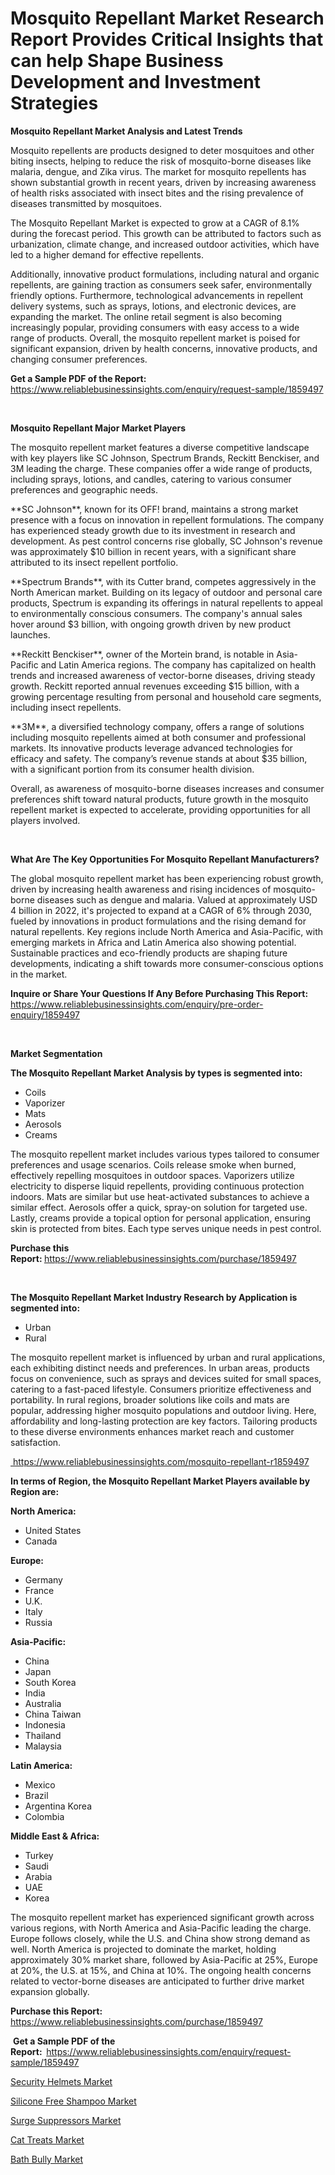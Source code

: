 <p><h1>Mosquito Repellant Market Research Report Provides Critical Insights that can help Shape Business Development and Investment Strategies</h1></p><p><strong>Mosquito Repellant Market Analysis and Latest Trends</strong></p>
<p><p>Mosquito repellents are products designed to deter mosquitoes and other biting insects, helping to reduce the risk of mosquito-borne diseases like malaria, dengue, and Zika virus. The market for mosquito repellents has shown substantial growth in recent years, driven by increasing awareness of health risks associated with insect bites and the rising prevalence of diseases transmitted by mosquitoes. </p><p>The Mosquito Repellant Market is expected to grow at a CAGR of 8.1% during the forecast period. This growth can be attributed to factors such as urbanization, climate change, and increased outdoor activities, which have led to a higher demand for effective repellents. </p><p>Additionally, innovative product formulations, including natural and organic repellents, are gaining traction as consumers seek safer, environmentally friendly options. Furthermore, technological advancements in repellent delivery systems, such as sprays, lotions, and electronic devices, are expanding the market. The online retail segment is also becoming increasingly popular, providing consumers with easy access to a wide range of products. Overall, the mosquito repellent market is poised for significant expansion, driven by health concerns, innovative products, and changing consumer preferences.</p></p>
<p><strong>Get a Sample PDF of the Report:&nbsp;</strong> <a href="https://www.reliablebusinessinsights.com/enquiry/request-sample/1859497?utm_campaign=100&utm_medium=2&utm_source=Github&utm_content=ia&utm_term=04042025&utm_id=mosquito-repellant">https://www.reliablebusinessinsights.com/enquiry/request-sample/1859497</a></p>
<p>&nbsp;</p>
<p><strong>Mosquito Repellant Major Market Players</strong></p>
<p><p>The mosquito repellent market features a diverse competitive landscape with key players like SC Johnson, Spectrum Brands, Reckitt Benckiser, and 3M leading the charge. These companies offer a wide range of products, including sprays, lotions, and candles, catering to various consumer preferences and geographic needs.</p><p>**SC Johnson**, known for its OFF! brand, maintains a strong market presence with a focus on innovation in repellent formulations. The company has experienced steady growth due to its investment in research and development. As pest control concerns rise globally, SC Johnson's revenue was approximately $10 billion in recent years, with a significant share attributed to its insect repellent portfolio.</p><p>**Spectrum Brands**, with its Cutter brand, competes aggressively in the North American market. Building on its legacy of outdoor and personal care products, Spectrum is expanding its offerings in natural repellents to appeal to environmentally conscious consumers. The company's annual sales hover around $3 billion, with ongoing growth driven by new product launches.</p><p>**Reckitt Benckiser**, owner of the Mortein brand, is notable in Asia-Pacific and Latin America regions. The company has capitalized on health trends and increased awareness of vector-borne diseases, driving steady growth. Reckitt reported annual revenues exceeding $15 billion, with a growing percentage resulting from personal and household care segments, including insect repellents.</p><p>**3M**, a diversified technology company, offers a range of solutions including mosquito repellents aimed at both consumer and professional markets. Its innovative products leverage advanced technologies for efficacy and safety. The company’s revenue stands at about $35 billion, with a significant portion from its consumer health division.</p><p>Overall, as awareness of mosquito-borne diseases increases and consumer preferences shift toward natural products, future growth in the mosquito repellent market is expected to accelerate, providing opportunities for all players involved.</p></p>
<p>&nbsp;</p>
<p><strong>What Are The Key Opportunities For Mosquito Repellant Manufacturers?</strong></p>
<p><p>The global mosquito repellent market has been experiencing robust growth, driven by increasing health awareness and rising incidences of mosquito-borne diseases such as dengue and malaria. Valued at approximately USD 4 billion in 2022, it's projected to expand at a CAGR of 6% through 2030, fueled by innovations in product formulations and the rising demand for natural repellents. Key regions include North America and Asia-Pacific, with emerging markets in Africa and Latin America also showing potential. Sustainable practices and eco-friendly products are shaping future developments, indicating a shift towards more consumer-conscious options in the market.</p></p>
<p><strong>Inquire or Share Your Questions If Any Before Purchasing This Report:</strong> <a href="https://www.reliablebusinessinsights.com/enquiry/pre-order-enquiry/1859497?utm_campaign=100&utm_medium=2&utm_source=Github&utm_content=ia&utm_term=04042025&utm_id=mosquito-repellant">https://www.reliablebusinessinsights.com/enquiry/pre-order-enquiry/1859497</a></p>
<p>&nbsp;</p>
<p><strong>Market Segmentation</strong></p>
<p><strong>The Mosquito Repellant Market Analysis by types is segmented into:</strong></p>
<p><ul><li>Coils</li><li>Vaporizer</li><li>Mats</li><li>Aerosols</li><li>Creams</li></ul></p>
<p><p>The mosquito repellent market includes various types tailored to consumer preferences and usage scenarios. Coils release smoke when burned, effectively repelling mosquitoes in outdoor spaces. Vaporizers utilize electricity to disperse liquid repellents, providing continuous protection indoors. Mats are similar but use heat-activated substances to achieve a similar effect. Aerosols offer a quick, spray-on solution for targeted use. Lastly, creams provide a topical option for personal application, ensuring skin is protected from bites. Each type serves unique needs in pest control.</p></p>
<p><strong>Purchase this Report:&nbsp;</strong><a href="https://www.reliablebusinessinsights.com/purchase/1859497?utm_campaign=100&utm_medium=2&utm_source=Github&utm_content=ia&utm_term=04042025&utm_id=mosquito-repellant">https://www.reliablebusinessinsights.com/purchase/1859497</a></p>
<p>&nbsp;</p>
<p><strong>The Mosquito Repellant Market Industry Research by Application is segmented into:</strong></p>
<p><ul><li>Urban</li><li>Rural</li></ul></p>
<p><p>The mosquito repellent market is influenced by urban and rural applications, each exhibiting distinct needs and preferences. In urban areas, products focus on convenience, such as sprays and devices suited for small spaces, catering to a fast-paced lifestyle. Consumers prioritize effectiveness and portability. In rural regions, broader solutions like coils and mats are popular, addressing higher mosquito populations and outdoor living. Here, affordability and long-lasting protection are key factors. Tailoring products to these diverse environments enhances market reach and customer satisfaction.</p></p>
<p><a href="https://www.reliablebusinessinsights.com/mosquito-repellant-r1859497?utm_campaign=100&utm_medium=2&utm_source=Github&utm_content=ia&utm_term=04042025&utm_id=mosquito-repellant">&nbsp;https://www.reliablebusinessinsights.com/mosquito-repellant-r1859497</a></p>
<p><strong>In terms of Region, the Mosquito Repellant Market Players available by Region are:</strong></p>
<p>
    <p> <strong> North America: </strong>
        <ul>
            <li>United States</li>
            <li>Canada</li>
        </ul>
        </p> 
    <p> <strong> Europe: </strong>
        <ul>
            <li>Germany</li>
            <li>France</li>
            <li>U.K.</li>
            <li>Italy</li>
            <li>Russia</li>
        </ul>
        </p> 
    <p> <strong> Asia-Pacific: </strong>
        <ul>
            <li>China</li>
            <li>Japan</li>
            <li>South Korea</li>
            <li>India</li>
            <li>Australia</li>
            <li>China Taiwan</li>
            <li>Indonesia</li>
            <li>Thailand</li>
            <li>Malaysia</li>
        </ul>
        </p> 
    <p> <strong> Latin America: </strong>
        <ul>
            <li>Mexico</li>
            <li>Brazil</li>
            <li>Argentina Korea</li>
            <li>Colombia</li>
        </ul>
        </p> 
    <p> <strong> Middle East & Africa: </strong>
        <ul>
            <li>Turkey</li>
            <li>Saudi</li>
            <li>Arabia</li>
            <li>UAE</li>
            <li>Korea</li>
        </ul>
    </p>
    </p>
<p><p>The mosquito repellent market has experienced significant growth across various regions, with North America and Asia-Pacific leading the charge. Europe follows closely, while the U.S. and China show strong demand as well. North America is projected to dominate the market, holding approximately 30% market share, followed by Asia-Pacific at 25%, Europe at 20%, the U.S. at 15%, and China at 10%. The ongoing health concerns related to vector-borne diseases are anticipated to further drive market expansion globally.</p></p>
<p><strong>Purchase this Report: </strong><a href="https://www.reliablebusinessinsights.com/purchase/1859497?utm_campaign=100&utm_medium=2&utm_source=Github&utm_content=ia&utm_term=04042025&utm_id=mosquito-repellant">https://www.reliablebusinessinsights.com/purchase/1859497</a></p>
<p>&nbsp;<strong>Get a Sample PDF of the Report:&nbsp;&nbsp;</strong><a href="https://www.reliablebusinessinsights.com/enquiry/request-sample/1859497?utm_campaign=100&utm_medium=2&utm_source=Github&utm_content=ia&utm_term=04042025&utm_id=mosquito-repellant">https://www.reliablebusinessinsights.com/enquiry/request-sample/1859497</a></p>
<p><strong></strong></p>
<p><p><a href="https://github.com/iperitvik8/Market-Research-Report-List-1/blob/main/security-helmets-market.md?utm_campaign=100&utm_medium=2&utm_source=Github&utm_content=ia&utm_term=04042025&utm_id=mosquito-repellant">Security Helmets Market</a></p><p><a href="https://github.com/zdybelzinn/Market-Research-Report-List-1/blob/main/silicone-free-shampoo-market.md?utm_campaign=100&utm_medium=2&utm_source=Github&utm_content=ia&utm_term=04042025&utm_id=mosquito-repellant">Silicone Free Shampoo Market</a></p><p><a href="https://github.com/kadutjoelly83/Market-Research-Report-List-1/blob/main/surge-suppressors-market.md?utm_campaign=100&utm_medium=2&utm_source=Github&utm_content=ia&utm_term=04042025&utm_id=mosquito-repellant">Surge Suppressors Market</a></p><p><a href="https://github.com/frodanlert/Market-Research-Report-List-1/blob/main/cat-treats-market.md?utm_campaign=100&utm_medium=2&utm_source=Github&utm_content=ia&utm_term=04042025&utm_id=mosquito-repellant">Cat Treats Market</a></p><p><a href="https://github.com/ilanarohalgh/Market-Research-Report-List-1/blob/main/bath-bully-market.md?utm_campaign=100&utm_medium=2&utm_source=Github&utm_content=ia&utm_term=04042025&utm_id=mosquito-repellant">Bath Bully Market</a></p></p>